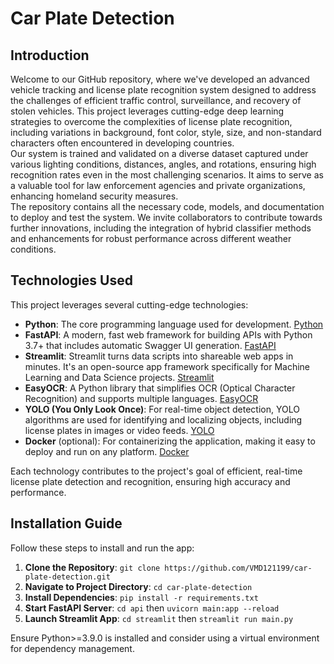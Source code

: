 # Car Plate Detection

## Introduction
Welcome to our GitHub repository, where we've developed an advanced vehicle tracking and license plate recognition system designed to address the challenges of efficient traffic control, surveillance, and recovery of stolen vehicles. This project leverages cutting-edge deep learning strategies to overcome the complexities of license plate recognition, including variations in background, font color, style, size, and non-standard characters often encountered in developing countries.</br>
Our system is trained and validated on a diverse dataset captured under various lighting conditions, distances, angles, and rotations, ensuring high recognition rates even in the most challenging scenarios. It aims to serve as a valuable tool for law enforcement agencies and private organizations, enhancing homeland security measures.</br>
The repository contains all the necessary code, models, and documentation to deploy and test the system. We invite collaborators to contribute towards further innovations, including the integration of hybrid classifier methods and enhancements for robust performance across different weather conditions.
## Technologies Used
 
This project leverages several cutting-edge technologies:
 
- **Python**: The core programming language used for development. [Python](https://www.python.org/)
- **FastAPI**: A modern, fast web framework for building APIs with Python 3.7+ that includes automatic Swagger UI generation. [FastAPI](https://fastapi.tiangolo.com/)
- **Streamlit**: Streamlit turns data scripts into shareable web apps in minutes. It's an open-source app framework specifically for Machine Learning and Data Science projects. [Streamlit](https://streamlit.io/)
- **EasyOCR**: A Python library that simplifies OCR (Optical Character Recognition) and supports multiple languages. [EasyOCR](https://github.com/JaidedAI/EasyOCR)
- **YOLO (You Only Look Once)**: For real-time object detection, YOLO algorithms are used for identifying and localizing objects, including license plates in images or video feeds. [YOLO](https://pjreddie.com/darknet/yolo/)
- **Docker** (optional): For containerizing the application, making it easy to deploy and run on any platform. [Docker](https://www.docker.com/)
 
Each technology contributes to the project's goal of efficient, real-time license plate detection and recognition, ensuring high accuracy and performance.
## Installation Guide
 
Follow these steps to install and run the app:
 
1. **Clone the Repository**: `git clone https://github.com/VMD121199/car-plate-detection.git`
2. **Navigate to Project Directory**: `cd car-plate-detection`
3. **Install Dependencies**: `pip install -r requirements.txt`
4. **Start FastAPI Server**: `cd api` then `uvicorn main:app --reload`
5. **Launch Streamlit App**: `cd streamlit` then `streamlit run main.py`
 
Ensure Python>=3.9.0 is installed and consider using a virtual environment for dependency management.
